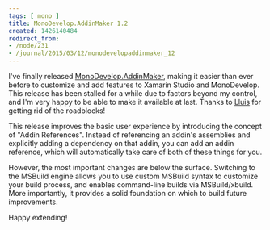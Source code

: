 ```yaml
---
tags: [ mono ]
title: MonoDevelop.AddinMaker 1.2
created: 1426140484
redirect_from:
- /node/231
- /journal/2015/03/12/monodevelopaddinmaker_12
---
```

I've finally released [MonoDevelop.AddinMaker](/addinmaker/1.2),
making it easier than ever before to customize and add features to Xamarin
Studio and MonoDevelop. This release has been stalled for a while due to factors
beyond my control, and I'm very happy to be able to make it available at
last.<!--break--> Thanks to [Lluis](https://twitter.com/slluis) for getting rid
of the roadblocks!

This release improves the basic user experience by introducing the concept of
"Addin References". Instead of referencing an addin's assemblies and explicitly
adding a dependency on that addin, you can add an addin reference, which will
automatically take care of both of these things for you.

However, the most important changes are below the surface. Switching to the
MSBuild engine allows you to use custom MSBuild syntax to customize your build
process, and enables command-line builds via MSBuild/xbuild. More importantly,
it provides a solid foundation on which to build future improvements.

Happy extending!
